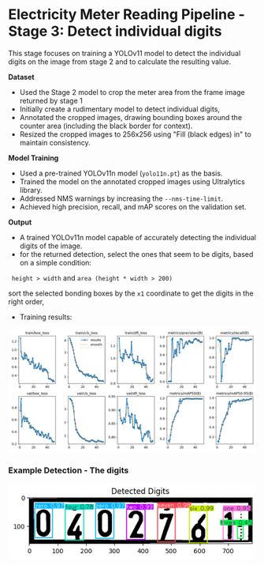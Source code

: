 # Electricity Meter Reading Pipeline - Stage 3: Detect individual digits

This stage focuses on training a YOLOv11 model to detect the individual digits on the image from stage 2 and to calculate the resulting value.

**Dataset**

* Used the Stage 2 model to crop the meter area from the frame image returned by stage 1
* Initially create a rudimentary model to detect individual digits, 
* Annotated the cropped images, drawing bounding boxes around the counter area (including the black border for context).
* Resized the cropped images to 256x256 using "Fill (black edges) in" to maintain consistency.

**Model Training**

* Used a pre-trained YOLOv11n model (`yolo11n.pt`) as the basis.
* Trained the model on the annotated cropped images using Ultralytics library.
* Addressed NMS warnings by increasing the `--nms-time-limit`.
* Achieved high precision, recall, and mAP scores on the validation set.

**Output**

* A trained YOLOv11n model capable of accurately detecting the individual digits of the image.
* for the returned detection, select the ones that seem to be digits, based on a simple condition:

` height > width` and `area (height * width > 200)`

sort the selected bonding boxes by the `x1` coordinate to get the digits in the right order, 

* Training results:

![Training results Stage 2](static/results-digits.png)





### Example Detection - The digits


![Detected Counter](static/detected-digits.png)

